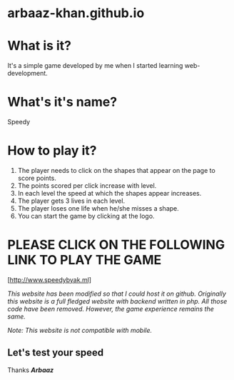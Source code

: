 # arbaaz-khan.github.io

# What is it?
It's a simple game developed by me when I started learning web-development.

# What's it's name?
Speedy

# How to play it?
1) The player needs to click on the shapes that appear on the page to score points.
2) The points scored per click increase with level.
3) In each level the speed at which the shapes appear increases.
4) The player gets 3 lives in each level.
5) The player loses one life when he/she misses a shape.
6) You can start the game by clicking at the logo.

# PLEASE CLICK ON THE FOLLOWING LINK TO PLAY THE GAME
[http://www.speedybyak.ml]

_This website has been modified so that I could host it on github. Originally this website is a full fledged website with backend written in php._
_All those code have been removed._
_However, the game experience remains the same._

_Note: This website is not compatible with mobile._

## Let's test your speed

Thanks
**_Arbaaz_**
